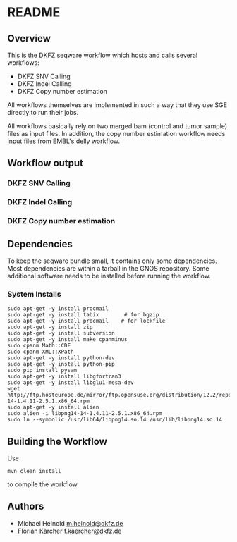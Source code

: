 # README

## Overview

This is the DKFZ seqware workflow which hosts and calls several workflows:
* DKFZ SNV Calling
* DKFZ Indel Calling
* DKFZ Copy number estimation

All workflows themselves are implemented in such a way that they use SGE directly to run their jobs.

All workflows basically rely on two merged bam (control and tumor sample) files as input files. In addition, the copy number estimation workflow needs input files from EMBL's delly workflow.

## Workflow output

### DKFZ SNV Calling

### DKFZ Indel Calling

### DKFZ Copy number estimation

## Dependencies

To keep the seqware bundle small, it contains only some dependencies. Most dependencies are within a tarball in the GNOS repository. Some additional software needs to be installed before running the workflow.

### System Installs

    sudo apt-get -y install procmail 
    sudo apt-get -y install tabix        # for bgzip
    sudo apt-get -y install procmail    # for lockfile
    sudo apt-get -y install zip
    sudo apt-get -y install subversion
    sudo apt-get -y install make cpanminus
    sudo cpanm Math::CDF
    sudo cpanm XML::XPath
    sudo apt-get -y install python-dev
    sudo apt-get -y install python-pip
    sudo pip install pysam
    sudo apt-get -y install libgfortran3
    sudo apt-get -y install libglu1-mesa-dev
    wget http://ftp.hosteurope.de/mirror/ftp.opensuse.org/distribution/12.2/repo/oss/suse/x86_64/libpng14-14-1.4.11-2.5.1.x86_64.rpm
    sudo apt-get -y install alien
    sudo alien -i libpng14-14-1.4.11-2.5.1.x86_64.rpm
    sudo ln --symbolic /usr/lib64/libpng14.so.14 /usr/lib/libpng14.so.14

## Building the Workflow

Use 

    mvn clean install 

to compile the workflow.

## Authors

* Michael Heinold <m.heinold@dkfz.de>
* Florian Kärcher <f.kaercher@dkfz.de>
